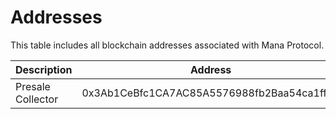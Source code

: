 # Addresses

This table includes all blockchain addresses associated with Mana Protocol.

| Description       | Address                                    |
| ----------------- | ------------------------------------------ |
| Presale Collector | 0x3Ab1CeBfc1CA7AC85A5576988fb2Baa54ca1ff37 |
